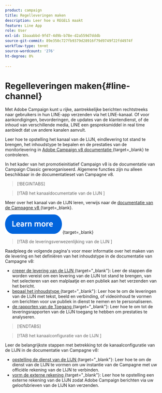 ```yaml
---
product: campaign
title: Regelleveringen maken
description: Leer hoe u REGELS maakt
feature: Line App
role: User
exl-id: 1baaabbd-9fd7-4d9b-b78e-d2a559d7dddb
source-git-commit: 89e350c727fb9379d28916f79d9749f22fd4974f
workflow-type: tm+mt
source-wordcount: '276'
ht-degree: 0%

---
```


# Regelleveringen maken{#line-channel}

Met Adobe Campaign kunt u rijke, aantrekkelijke berichten rechtstreeks naar gebruikers in hun LINE-app verzenden via het LINE-kanaal. Of voor aankondigingen, bevorderingen, de updates van de klantendienst, of de inhoud van verschillende media, LINE een gespreksmiddel in real time aanbiedt dat uw andere kanalen aanvult.

Leer hoe te opstelling het kanaal van de LIJN, eindlevering tot stand te brengen, het inhoudstype te bepalen en de prestaties van de monitorlevering in [ Adobe Campaign v8 documentatie ](https://experienceleague.adobe.com/en/docs/campaign/campaign-v8/send/line.md){target=_blank} te controleren.

In het kader van het promotieinitiatief Campaign v8 is de documentatie van Campaign Classic gereorganiseerd. Algemene functies zijn nu alleen beschikbaar in de documentatieset van Campagne v8.

>[!BEGINTABS]

>[!TAB  het kanaaldocumentatie van de LIJN ]

Meer over het kanaal van de LIJN leren, verwijs naar de [ documentatie van de Campagne v8 ](https://experienceleague.adobe.com/en/docs/campaign/campaign-v8/send/line.html){target=_blank}.


[![afbeelding](../../assets/do-not-localize/learn-more-button.svg)](https://experienceleague.adobe.com/en/docs/campaign/campaign-v8/send/emails/email){target=_blank}


>[!TAB  de leveringsverwezenlijking van de LIJN ]

Raadpleeg de volgende pagina&#39;s voor meer informatie over het maken van de levering en het definiëren van het inhoudstype in de documentatie van Campagne v8:

* [ creeer de levering van de LIJN ](https://experienceleague.adobe.com/en/docs/campaign/campaign-v8/send/line.md#creating-the-delivery){target="_blank"}: Leer de stappen die worden vereist om een levering van de LIJN tot stand te brengen, van het selecteren van een malplaatje en een publiek aan het verzenden van het bericht.
* [ bepaal het inhoudstype ](https://experienceleague.adobe.com/en/docs/campaign/campaign-v8/send/line.md#defining-the-content){target="_blank"}: Leer hoe te om de leveringen van de LIJN met tekst, beeld en verbinding, of videoinhoud te vormen om berichten voor uw publiek in dienst te nemen en te personaliseren.
* [ de rapporten van de Toegang ](https://experienceleague.adobe.com/en/docs/campaign/campaign-v8/send/line.md#accessing-reports){target="_blank"}: Leer hoe te om tot de leveringsrapporten van de LIJN toegang te hebben om prestaties te analyseren.


>[!ENDTABS]



>[!TAB  het kanaalconfiguratie van de LIJN ]

Leer de belangrijkste stappen met betrekking tot de kanaalconfiguratie van de LIJN in de documentatie van Campagne v8:

* [ opstelling de dienst van de LIJN ](https://experienceleague.adobe.com/en/docs/campaign/campaign-v8/send/line.md#configure-line-service){target="_blank"}: Leer hoe te om de dienst van de LIJN te vormen om uw instantie van de Campagne met uw officiële rekening van de LIJN te verbinden.
* [ vorm de externe rekening ](https://experienceleague.adobe.com/en/docs/campaign/campaign-v8/send/line.md#configure-line-external){target="_blank"}: Leer hoe te opstelling een externe rekening van de LIJN zodat Adobe Campaign berichten via uw geloofsbrieven van de LIJN kan verzenden.

